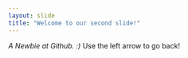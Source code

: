 ```yaml
---
layout: slide
title: "Welcome to our second slide!"
---
```

*A Newbie at Github. :)*
Use the left arrow to go back!
